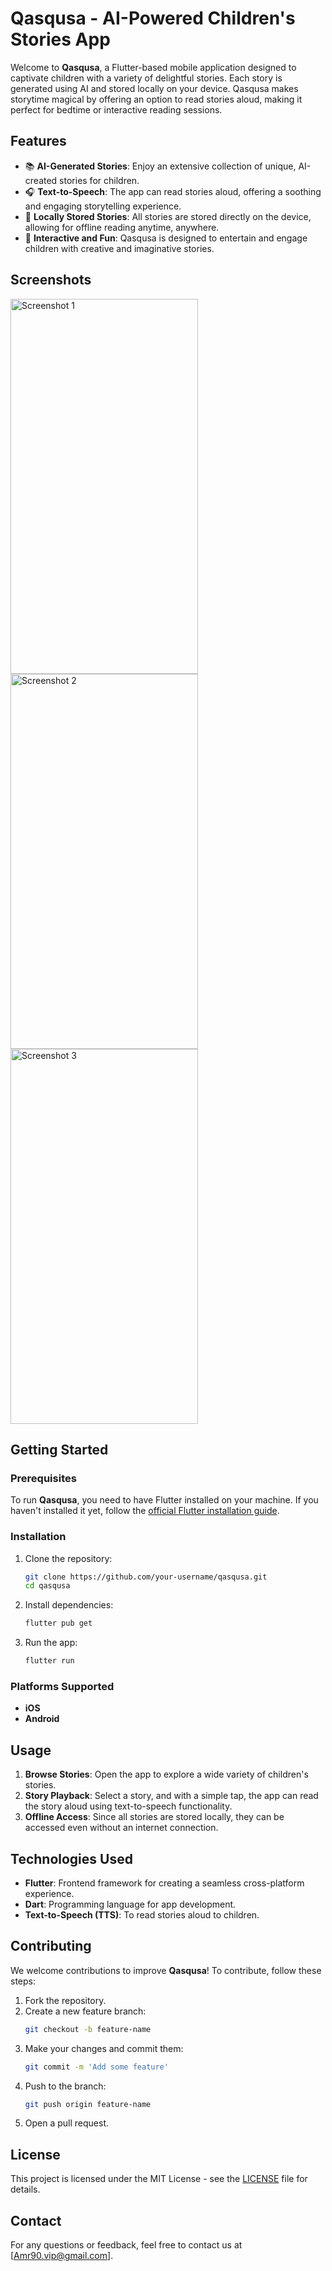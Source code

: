 
# Qasqusa - AI-Powered Children's Stories App

Welcome to **Qasqusa**, a Flutter-based mobile application designed to captivate children with a variety of delightful stories. Each story is generated using AI and stored locally on your device. Qasqusa makes storytime magical by offering an option to read stories aloud, making it perfect for bedtime or interactive reading sessions.

## Features

- 📚 **AI-Generated Stories**: Enjoy an extensive collection of unique, AI-created stories for children.
- 🎧 **Text-to-Speech**: The app can read stories aloud, offering a soothing and engaging storytelling experience.
- 📂 **Locally Stored Stories**: All stories are stored directly on the device, allowing for offline reading anytime, anywhere.
- 🌙 **Interactive and Fun**: Qasqusa is designed to entertain and engage children with creative and imaginative stories.

## Screenshots

<img src="https://github.com/user-attachments/assets/4737059e-555a-4790-92b1-6152cfe788b6" width="300" height="600" alt="Screenshot 1"/>
<img src="https://github.com/user-attachments/assets/3b714e3b-a843-40c2-80df-76fefd63f68e" width="300" height="600" alt="Screenshot 2"/>
<img src="https://github.com/user-attachments/assets/6eebc98e-24ca-4a25-ba47-7496be565cf6" width="300" height="600" alt="Screenshot 3"/>

## Getting Started

### Prerequisites

To run **Qasqusa**, you need to have Flutter installed on your machine. If you haven't installed it yet, follow the [official Flutter installation guide](https://flutter.dev/docs/get-started/install).

### Installation

1. Clone the repository:
   ```bash
   git clone https://github.com/your-username/qasqusa.git
   cd qasqusa
   ```

2. Install dependencies:
   ```bash
   flutter pub get
   ```

3. Run the app:
   ```bash
   flutter run
   ```

### Platforms Supported

- **iOS**
- **Android**

## Usage

1. **Browse Stories**: Open the app to explore a wide variety of children's stories.
2. **Story Playback**: Select a story, and with a simple tap, the app can read the story aloud using text-to-speech functionality.
3. **Offline Access**: Since all stories are stored locally, they can be accessed even without an internet connection.

## Technologies Used

- **Flutter**: Frontend framework for creating a seamless cross-platform experience.
- **Dart**: Programming language for app development.
- **Text-to-Speech (TTS)**: To read stories aloud to children.

## Contributing

We welcome contributions to improve **Qasqusa**! To contribute, follow these steps:

1. Fork the repository.
2. Create a new feature branch:
   ```bash
   git checkout -b feature-name
   ```
3. Make your changes and commit them:
   ```bash
   git commit -m 'Add some feature'
   ```
4. Push to the branch:
   ```bash
   git push origin feature-name
   ```
5. Open a pull request.

## License

This project is licensed under the MIT License - see the [LICENSE](LICENSE) file for details.

## Contact

For any questions or feedback, feel free to contact us at [Amr90.vip@gmail.com].

